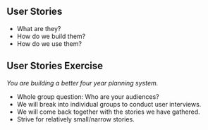 User Stories
------------

* What are they?
* How do we build them?
* How do we use them?

User Stories Exercise
---------------------

_You are building a better four year planning system._

* Whole group question: Who are your audiences?
* We will break into individual groups to conduct user interviews.  
* We will come back together with the stories we have gathered.
* Strive for relatively small/narrow stories.  

